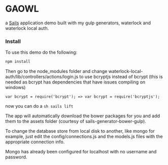 # GAOWL

a [Sails](http://sailsjs.org) application demo built with my gulp generators, waterlock and waterlock local auth.

### Install

To use this demo do the following:

```sh
npm install
```

Then go to the node_modules folder and change  waterlock-local-auth/lib/controllers/actions/login.js to use bcryptjs instead of bcrypt (this is needed as bcrypt has dependencies that have issues compiling on windows)

```
var bcrypt = require('bcrypt'); => var bcrypt = require('bcryptjs');
```

now you can do a ```sh sails lift ```

The app will automatically download the bower packages for you and add them to the assets folder (courtesy of sails-generator-bower-gulp).

To change the database store from local disk to another, like mongo for example, just edit the config/connections.js and the models.js files with the appropriate connection info.

Mongo has already been configured for localhost with no username and password.